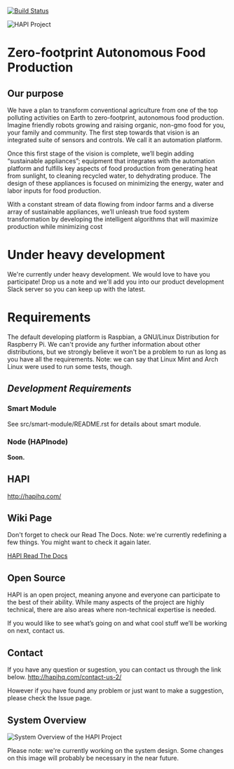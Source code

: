 [![Build Status](https://travis-ci.org/mayaculpa/hapi.svg?master)](https://travis-ci.org/mayaculpa/hapi)

![HAPI Project](/docs/img/hapi.png?raw=true "HAPI Project")

# Zero-footprint Autonomous Food Production

## Our purpose
We have a plan to transform conventional agriculture from one of the top polluting activities on Earth to zero-footprint, autonomous food production. Imagine friendly robots growing and raising organic, non-gmo food for you, your family and community.
The first step towards that vision is an integrated suite of sensors and controls. We call it an automation platform.

Once this first stage of the vision is complete, we’ll begin adding “sustainable appliances”; equipment that integrates with the automation platform and fulfills key aspects of food production from generating heat from sunlight, to cleaning recycled water, to dehydrating produce. The design of these appliances is focused on minimizing the energy, water and labor inputs for food production.

With a constant stream of data flowing from indoor farms and a diverse array of sustainable appliances, we’ll unleash true food system transformation by developing the intelligent algorithms that will maximize production while minimizing cost

# Under heavy development
We're currently under heavy development.
We would love to have you participate! Drop us a note and we'll add you into our product development Slack server so you can keep up with the latest.

# Requirements
The default developing platform is Raspbian, a GNU/Linux Distribution for Raspberry Pi.
We can't provide any further information about other distributions, but we strongly believe it won't be a problem to run as long as you have all the requirements.
Note: we can say that Linux Mint and Arch Linux were used to run some tests, though.

## *Development Requirements*
### **Smart Module**
See src/smart-module/README.rst for details about smart module.

### Node (HAPInode)
**Soon.**

## HAPI
http://hapihq.com/

## Wiki Page
Don't forget to check our Read The Docs.
Note: we're currently redefining a few things. You might want to check it again later.

[HAPI Read The Docs](http://hapi.readthedocs.io)

## Open Source
HAPI is an open project, meaning anyone and everyone can participate to the best of their ability.
While many aspects of the project are highly technical, there are also areas where non-technical expertise is needed.

If you would like to see what’s going on and what cool stuff we’ll be working on next, contact us.

## Contact
If you have any question or sugestion, you can contact us through the link below.
http://hapihq.com/contact-us-2/

However if you have found any problem or just want to make a suggestion, please check the Issue page.

## System Overview
![System Overview of the HAPI Project](/docs/img/system-overview.png?raw=true "HAPI Project System Overview")

Please note: we're currently working on the system design. Some changes on this image will probably be necessary in the near future.
